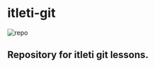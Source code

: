 # itleti-git
![repo](https://user-images.githubusercontent.com/56883863/109363742-528bed80-789e-11eb-8b0d-0cd92d78c51e.png)
## Repository for itleti git lessons.
